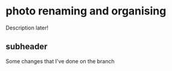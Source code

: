 # photo renaming and organising
Description later!

## subheader
Some changes that I've done on the branch